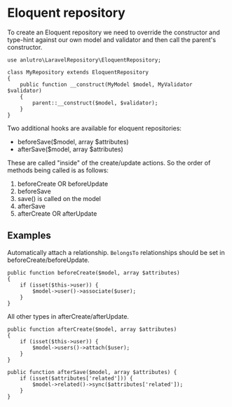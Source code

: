 # Eloquent repository

To create an Eloquent repository we need to override the constructor and type-hint against our own model and validator and then call the parent's constructor.

	use anlutro\LaravelRepository\EloquentRepository;
	
	class MyRepository extends EloquentRepository
	{
		public function __construct(MyModel $model, MyValidator $validator)
		{
			parent::__construct($model, $validator);
		}
	}

Two additional hooks are available for eloquent repositories:

- beforeSave($model, array $attributes)
- afterSave($model, array $attributes)

These are called "inside" of the create/update actions. So the order of methods being called is as follows:

1. beforeCreate OR beforeUpdate
2. beforeSave
3. save() is called on the model
4. afterSave
5. afterCreate OR afterUpdate

## Examples

Automatically attach a relationship. `BelongsTo` relationships should be set in beforeCreate/beforeUpdate.

	public function beforeCreate($model, array $attributes)
	{
		if (isset($this->user)) {
			$model->user()->associate($user);
		}
	}

All other types in afterCreate/afterUpdate.

	public function afterCreate($model, array $attributes)
	{
		if (isset($this->user)) {
			$model->users()->attach($user);
		}
	}

	public function afterSave($model, array $attributes) {
		if (isset($attributes['related'])) {
			$model->related()->sync($attributes['related']);
		}
	}
